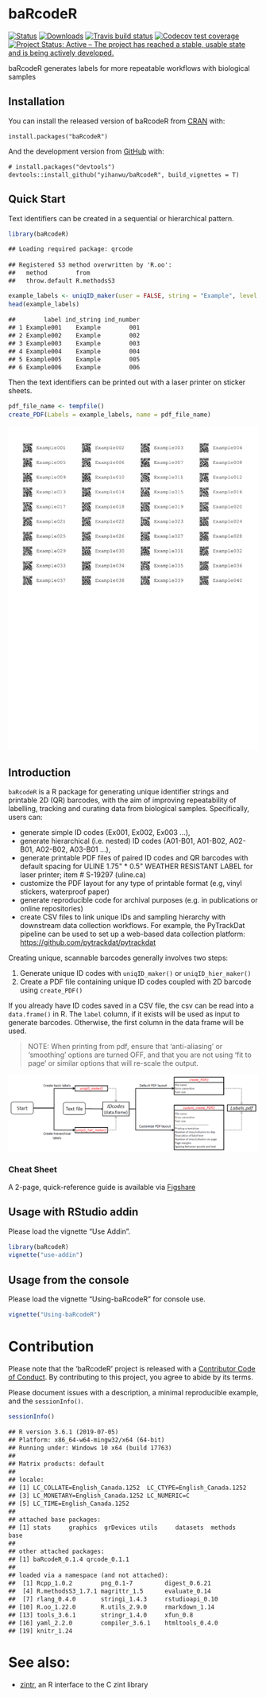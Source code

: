 
<!-- README.md is generated from README.Rmd. Please edit that file -->

# baRcodeR

<!-- badges: start -->

[![Status](https://www.r-pkg.org/badges/version/baRcodeR)](https://cran.r-project.org/web/packages/baRcodeR/index.html)
[![Downloads](https://cranlogs.r-pkg.org/badges/grand-total/baRcodeR)](https://cran.r-project.org/web/packages/baRcodeR/index.html)
[![Travis build
status](https://travis-ci.org/yihanwu/baRcodeR.svg?branch=master)](https://travis-ci.org/yihanwu/baRcodeR)
[![Codecov test
coverage](https://codecov.io/gh/yihanwu/baRcodeR/branch/master/graph/badge.svg)](https://codecov.io/gh/yihanwu/baRcodeR?branch=master)
[![Project Status: Active – The project has reached a stable, usable
state and is being actively
developed.](https://www.repostatus.org/badges/latest/active.svg)](https://www.repostatus.org/#active)
<!-- badges: end -->

baRcodeR generates labels for more repeatable workflows with biological
samples

## Installation

You can install the released version of baRcodeR from
[CRAN](https://CRAN.R-project.org) with:

    install.packages("baRcodeR")

And the development version from [GitHub](https://github.com/) with:

    # install.packages("devtools")
    devtools::install_github("yihanwu/baRcodeR", build_vignettes = T)

## Quick Start

Text identifiers can be created in a sequential or hierarchical pattern.

``` r
library(baRcodeR)
```

    ## Loading required package: qrcode

    ## Registered S3 method overwritten by 'R.oo':
    ##   method        from       
    ##   throw.default R.methodsS3

``` r
example_labels <- uniqID_maker(user = FALSE, string = "Example", level = 1:40)
head(example_labels)
```

    ##        label ind_string ind_number
    ## 1 Example001    Example        001
    ## 2 Example002    Example        002
    ## 3 Example003    Example        003
    ## 4 Example004    Example        004
    ## 5 Example005    Example        005
    ## 6 Example006    Example        006

Then the text identifiers can be printed out with a laser printer on
sticker sheets.

``` r
pdf_file_name <- tempfile()
create_PDF(Labels = example_labels, name = pdf_file_name)
```

![](man/figures/example.png)<!-- -->

## Introduction

`baRcodeR` is a R package for generating unique identifier strings and
printable 2D (QR) barcodes, with the aim of improving repeatability of
labelling, tracking and curating data from biological samples.
Specifically, users can:

  - generate simple ID codes (Ex001, Ex002, Ex003 …),
  - generate hierarchical (i.e. nested) ID codes (A01-B01, A01-B02,
    A02-B01, A02-B02, A03-B01 …),
  - generate printable PDF files of paired ID codes and QR barcodes with
    default spacing for ULINE 1.75" \* 0.5" WEATHER RESISTANT LABEL for
    laser printer; item \# S-19297 (uline.ca)
  - customize the PDF layout for any type of printable format (e.g,
    vinyl stickers, waterproof paper)
  - generate reproducible code for archival purposes (e.g. in
    publications or online repositories)
  - create CSV files to link unique IDs and sampling hierarchy with
    downstream data collection workflows. For example, the PyTrackDat
    pipeline can be used to set up a web-based data collection platform:
    <https://github.com/pytrackdat/pytrackdat>

Creating unique, scannable barcodes generally involves two steps:

1.  Generate unique ID codes with `uniqID_maker()` or
    `uniqID_hier_maker()`
2.  Create a PDF file containing unique ID codes coupled with 2D barcode
    using `create_PDF()`

If you already have ID codes saved in a CSV file, the csv can be read
into a `data.frame()` in R. The `label` column, if it exists will be
used as input to generate barcodes. Otherwise, the first column in the
data frame will be used.

> NOTE: When printing from pdf, ensure that ‘anti-aliasing’ or
> ‘smoothing’ options are turned OFF, and that you are not using ‘fit
> to page’ or similar options that will re-scale the output.

![Flowchart of major functions](man/figures/Flowchart.png)

### Cheat Sheet

A 2-page, quick-reference guide is available via
[Figshare](https://dx.doi.org/10.6084/m9.figshare.7043309)

## Usage with RStudio addin

Please load the vignette “Use Addin”.

``` r
library(baRcodeR)
vignette("use-addin")
```

## Usage from the console

Please load the vignette “Using-baRcodeR” for console use.

``` r
vignette("Using-baRcodeR")
```

# Contribution

Please note that the ‘baRcodeR’ project is released with a [Contributor
Code of Conduct](CODE_OF_CONDUCT.md). By contributing to this project,
you agree to abide by its terms.

Please document issues with a description, a minimal reproducible
example, and the `sessionInfo()`.

``` r
sessionInfo()
```

    ## R version 3.6.1 (2019-07-05)
    ## Platform: x86_64-w64-mingw32/x64 (64-bit)
    ## Running under: Windows 10 x64 (build 17763)
    ## 
    ## Matrix products: default
    ## 
    ## locale:
    ## [1] LC_COLLATE=English_Canada.1252  LC_CTYPE=English_Canada.1252   
    ## [3] LC_MONETARY=English_Canada.1252 LC_NUMERIC=C                   
    ## [5] LC_TIME=English_Canada.1252    
    ## 
    ## attached base packages:
    ## [1] stats     graphics  grDevices utils     datasets  methods   base     
    ## 
    ## other attached packages:
    ## [1] baRcodeR_0.1.4 qrcode_0.1.1  
    ## 
    ## loaded via a namespace (and not attached):
    ##  [1] Rcpp_1.0.2        png_0.1-7         digest_0.6.21    
    ##  [4] R.methodsS3_1.7.1 magrittr_1.5      evaluate_0.14    
    ##  [7] rlang_0.4.0       stringi_1.4.3     rstudioapi_0.10  
    ## [10] R.oo_1.22.0       R.utils_2.9.0     rmarkdown_1.14   
    ## [13] tools_3.6.1       stringr_1.4.0     xfun_0.8         
    ## [16] yaml_2.2.0        compiler_3.6.1    htmltools_0.4.0  
    ## [19] knitr_1.24

# See also:

  - [zintr](https://github.com/carlganz/zintr), an R interface to the C
    zint library
